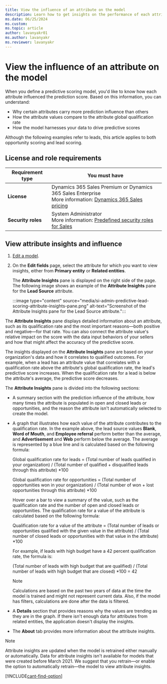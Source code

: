 ```yaml
---
title: View the influence of an attribute on the model
description: Learn how to get insights on the performance of each attribute that influences the prediction score in Dynamics 365 Sales. 
ms.date: 06/25/2024
ms.custom: 
ms.topic: article
author: lavanyakr01
ms.author: lavanyakr
ms.reviewer: lavanyakr
---
```


# View the influence of an attribute on the model

When you define a predictive scoring model, you'd like to know how each attribute influenced the prediction score. Based on this information, you can understand:

- Why certain attributes carry more prediction influence than others
- How the attribute values compare to the attribute global qualification rate
- How the model harnesses your data to drive predictive scores

Although the following examples refer to leads, this article applies to both opportunity scoring and lead scoring.

## License and role requirements

| Requirement type | You must have |
|-----------------------|---------|
| **License** | Dynamics 365 Sales Premium or Dynamics 365 Sales Enterprise<br>More information: [Dynamics 365 Sales pricing](https://dynamics.microsoft.com/sales/pricing/) |
| **Security roles** | System Administrator<br>More information: [Predefined security roles for Sales](security-roles-for-sales.md) |

## View attribute insights and influence

1. [Edit a model](pls-edit-and-retrain-model.md).

1. On the **Edit fields** page, select the attribute for which you want to view insights, either from **Primary entity** or **Related entities**.

    The **Attribute Insights** pane is displayed on the right side of the page. The following image shows an example of the **Attribute Insights** pane for the **Lead Source** attribute.

    :::image type="content" source="media/si-admin-predictive-lead-scoring-attribute-insights-pane.png" alt-text="Screenshot of the Attribute Insights pane for the Lead Source attribute.":::

The **Attribute Insights** pane displays detailed information about an attribute, such as its qualification rate and the most important reasons&mdash;both positive and negative&mdash;for that rate. You can also connect the attribute value's relative impact on the score with the data input behaviors of your sellers and how that might affect the accuracy of the predictive score.

The insights displayed on the **Attribute Insights** pane are based on your organization's data and how it correlates to qualified outcomes. For example, when a lead has an attribute value that correlates with a qualification rate above the attribute's global qualification rate, the lead's predictive score increases. When the qualification rate for a lead is below the attribute's average, the predictive score decreases.

The **Attribute Insights** pane is divided into the following sections:

- A summary section with the prediction influence of the attribute, how many times the attribute is populated in open and closed leads or opportunities, and the reason the attribute isn't automatically selected to create the model.

- A graph that illustrates how each value of the attribute contributes to the qualification rate. In the example above, the lead source values **Blank**, **Word of Mouth**, and **Employee referral** perform better than the average, and **Advertisement** and **Web** perform below the average. The average is represented by a blue line and is calculated based on the following formula:

    Global qualification rate for leads = (Total number of leads qualified in your organization) / (Total number of qualified + disqualified leads through this attribute) \*100

    Global qualification rate for opportunities = (Total number of  opportunities won in your organization) / (Total number of won + lost opportunities through this attribute) \*100

    Hover over a bar to view a summary of the value, such as the qualification rate and the number of open and closed leads or opportunities. The qualification rate for a value of the attribute is calculated based on the following formula:

     Qualification rate for a value of the attribute = (Total number of leads or opportunities qualified with the given value in the attribute) / (Total number of closed leads or opportunities with that value in the attribute) \*100

     For example, if leads with high budget have a 42 percent qualification rate, the formula is:

     (Total number of leads with high budget that are qualified) / (Total number of leads with high budget that are closed) \*100 = 42  

    > [!NOTE]
    > Calculations are based on the past two years of data at the time the model is trained and might not represent current data. Also, if the model has filters, calculations are done after the data is filtered.

- A **Details** section that provides reasons why the values are trending as they are in the graph. If there isn't enough data for attributes from related entities, the application doesn't display the insights.

- The **About** tab provides more information about the attribute insights.

> [!NOTE]
> Attribute insights are updated when the model is retrained either manually or automatically. Data for attribute insights isn't available for models that were created before March 2021. We suggest that you retrain&mdash;or enable the option to automatically retrain&mdash;the model to view attribute insights.

[!INCLUDE[cant-find-option](../includes/cant-find-option.md)]

